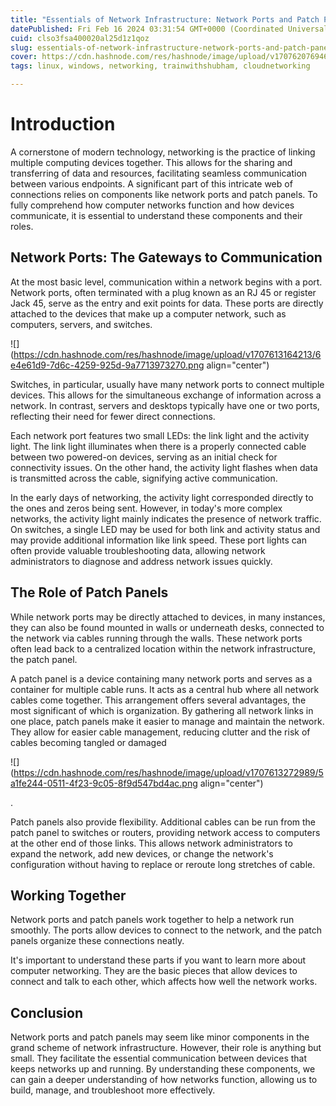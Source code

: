 ```yaml
---
title: "Essentials of Network Infrastructure: Network Ports and Patch Panels"
datePublished: Fri Feb 16 2024 03:31:54 GMT+0000 (Coordinated Universal Time)
cuid: clso3fsa400020al25d1z1qoz
slug: essentials-of-network-infrastructure-network-ports-and-patch-panels
cover: https://cdn.hashnode.com/res/hashnode/image/upload/v1707620769468/1d84e8e5-ddb4-44ac-8255-40713fecb095.png
tags: linux, windows, networking, trainwithshubham, cloudnetworking

---
```


# Introduction

A cornerstone of modern technology, networking is the practice of linking multiple computing devices together. This allows for the sharing and transferring of data and resources, facilitating seamless communication between various endpoints. A significant part of this intricate web of connections relies on components like network ports and patch panels. To fully comprehend how computer networks function and how devices communicate, it is essential to understand these components and their roles.

## Network Ports: The Gateways to Communication

At the most basic level, communication within a network begins with a port. Network ports, often terminated with a plug known as an RJ 45 or register Jack 45, serve as the entry and exit points for data. These ports are directly attached to the devices that make up a computer network, such as computers, servers, and switches.

![](https://cdn.hashnode.com/res/hashnode/image/upload/v1707613164213/6e4e61d9-7d6c-4259-925d-9a7713973270.png align="center")

Switches, in particular, usually have many network ports to connect multiple devices. This allows for the simultaneous exchange of information across a network. In contrast, servers and desktops typically have one or two ports, reflecting their need for fewer direct connections.

Each network port features two small LEDs: the link light and the activity light. The link light illuminates when there is a properly connected cable between two powered-on devices, serving as an initial check for connectivity issues. On the other hand, the activity light flashes when data is transmitted across the cable, signifying active communication.

In the early days of networking, the activity light corresponded directly to the ones and zeros being sent. However, in today's more complex networks, the activity light mainly indicates the presence of network traffic. On switches, a single LED may be used for both link and activity status and may provide additional information like link speed. These port lights can often provide valuable troubleshooting data, allowing network administrators to diagnose and address network issues quickly.

## The Role of Patch Panels

While network ports may be directly attached to devices, in many instances, they can also be found mounted in walls or underneath desks, connected to the network via cables running through the walls. These network ports often lead back to a centralized location within the network infrastructure, the patch panel.

A patch panel is a device containing many network ports and serves as a container for multiple cable runs. It acts as a central hub where all network cables come together. This arrangement offers several advantages, the most significant of which is organization. By gathering all network links in one place, patch panels make it easier to manage and maintain the network. They allow for easier cable management, reducing clutter and the risk of cables becoming tangled or damaged

![](https://cdn.hashnode.com/res/hashnode/image/upload/v1707613272989/5a1fe244-0511-4f23-9c05-8f9d547bd4ac.png align="center")

.

Patch panels also provide flexibility. Additional cables can be run from the patch panel to switches or routers, providing network access to computers at the other end of those links. This allows network administrators to expand the network, add new devices, or change the network's configuration without having to replace or reroute long stretches of cable.

## Working Together

Network ports and patch panels work together to help a network run smoothly. The ports allow devices to connect to the network, and the patch panels organize these connections neatly.

It's important to understand these parts if you want to learn more about computer networking. They are the basic pieces that allow devices to connect and talk to each other, which affects how well the network works.

## Conclusion

Network ports and patch panels may seem like minor components in the grand scheme of network infrastructure. However, their role is anything but small. They facilitate the essential communication between devices that keeps networks up and running. By understanding these components, we can gain a deeper understanding of how networks function, allowing us to build, manage, and troubleshoot more effectively.